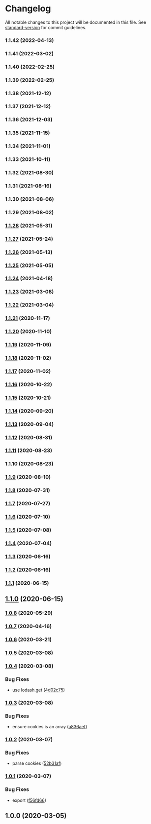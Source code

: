# Changelog

All notable changes to this project will be documented in this file. See [standard-version](https://github.com/conventional-changelog/standard-version) for commit guidelines.

### 1.1.42 (2022-04-13)

### 1.1.41 (2022-03-02)

### 1.1.40 (2022-02-25)

### 1.1.39 (2022-02-25)

### 1.1.38 (2021-12-12)

### 1.1.37 (2021-12-12)

### 1.1.36 (2021-12-03)

### 1.1.35 (2021-11-15)

### 1.1.34 (2021-11-01)

### 1.1.33 (2021-10-11)

### 1.1.32 (2021-08-30)

### 1.1.31 (2021-08-16)

### 1.1.30 (2021-08-06)

### 1.1.29 (2021-08-02)

### [1.1.28](https://github.com/Kikobeats/simple-wappalyzer/compare/v1.1.27...v1.1.28) (2021-05-31)

### [1.1.27](https://github.com/Kikobeats/simple-wappalyzer/compare/v1.1.26...v1.1.27) (2021-05-24)

### [1.1.26](https://github.com/Kikobeats/simple-wappalyzer/compare/v1.1.25...v1.1.26) (2021-05-13)

### [1.1.25](https://github.com/Kikobeats/simple-wappalyzer/compare/v1.1.24...v1.1.25) (2021-05-05)

### [1.1.24](https://github.com/Kikobeats/simple-wappalyzer/compare/v1.1.23...v1.1.24) (2021-04-18)

### [1.1.23](https://github.com/Kikobeats/simple-wappalyzer/compare/v1.1.22...v1.1.23) (2021-03-08)

### [1.1.22](https://github.com/Kikobeats/simple-wappalyzer/compare/v1.1.21...v1.1.22) (2021-03-04)

### [1.1.21](https://github.com/Kikobeats/simple-wappalyzer/compare/v1.1.20...v1.1.21) (2020-11-17)

### [1.1.20](https://github.com/Kikobeats/simple-wappalyzer/compare/v1.1.19...v1.1.20) (2020-11-10)

### [1.1.19](https://github.com/Kikobeats/simple-wappalyzer/compare/v1.1.18...v1.1.19) (2020-11-09)

### [1.1.18](https://github.com/Kikobeats/simple-wappalyzer/compare/v1.1.17...v1.1.18) (2020-11-02)

### [1.1.17](https://github.com/Kikobeats/simple-wappalyzer/compare/v1.1.16...v1.1.17) (2020-11-02)

### [1.1.16](https://github.com/Kikobeats/simple-wappalyzer/compare/v1.1.15...v1.1.16) (2020-10-22)

### [1.1.15](https://github.com/Kikobeats/simple-wappalyzer/compare/v1.1.14...v1.1.15) (2020-10-21)

### [1.1.14](https://github.com/Kikobeats/simple-wappalyzer/compare/v1.1.13...v1.1.14) (2020-09-20)

### [1.1.13](https://github.com/Kikobeats/simple-wappalyzer/compare/v1.1.12...v1.1.13) (2020-09-04)

### [1.1.12](https://github.com/Kikobeats/simple-wappalyzer/compare/v1.1.11...v1.1.12) (2020-08-31)

### [1.1.11](https://github.com/Kikobeats/simple-wappalyzer/compare/v1.1.10...v1.1.11) (2020-08-23)

### [1.1.10](https://github.com/Kikobeats/simple-wappalyzer/compare/v1.1.9...v1.1.10) (2020-08-23)

### [1.1.9](https://github.com/Kikobeats/simple-wappalyzer/compare/v1.1.8...v1.1.9) (2020-08-10)

### [1.1.8](https://github.com/Kikobeats/simple-wappalyzer/compare/v1.1.7...v1.1.8) (2020-07-31)

### [1.1.7](https://github.com/Kikobeats/simple-wappalyzer/compare/v1.1.6...v1.1.7) (2020-07-27)

### [1.1.6](https://github.com/Kikobeats/simple-wappalyzer/compare/v1.1.5...v1.1.6) (2020-07-10)

### [1.1.5](https://github.com/Kikobeats/simple-wappalyzer/compare/v1.1.4...v1.1.5) (2020-07-08)

### [1.1.4](https://github.com/Kikobeats/simple-wappalyzer/compare/v1.1.3...v1.1.4) (2020-07-04)

### [1.1.3](https://github.com/Kikobeats/simple-wappalyzer/compare/v1.1.2...v1.1.3) (2020-06-16)

### [1.1.2](https://github.com/Kikobeats/simple-wappalyzer/compare/v1.1.1...v1.1.2) (2020-06-16)

### [1.1.1](https://github.com/Kikobeats/simple-wappalyzer/compare/v1.1.0...v1.1.1) (2020-06-15)

## [1.1.0](https://github.com/Kikobeats/simple-wappalyzer/compare/v1.0.8...v1.1.0) (2020-06-15)

### [1.0.8](https://github.com/Kikobeats/simple-wappalyzer/compare/v1.0.7...v1.0.8) (2020-05-29)

### [1.0.7](https://github.com/Kikobeats/simple-wappalyzer/compare/v1.0.6...v1.0.7) (2020-04-16)

### [1.0.6](https://github.com/Kikobeats/simple-wappalyzer/compare/v1.0.5...v1.0.6) (2020-03-21)

### [1.0.5](https://github.com/Kikobeats/simple-wappalyzer/compare/v1.0.4...v1.0.5) (2020-03-08)

### [1.0.4](https://github.com/Kikobeats/simple-wappalyzer/compare/v1.0.3...v1.0.4) (2020-03-08)


### Bug Fixes

* use lodash.get ([4d02c75](https://github.com/Kikobeats/simple-wappalyzer/commit/4d02c75533aed53d352200a23ac4214839db19fe))

### [1.0.3](https://github.com/Kikobeats/simple-wappalyzer/compare/v1.0.2...v1.0.3) (2020-03-08)


### Bug Fixes

* ensure cookies is an array ([a836aef](https://github.com/Kikobeats/simple-wappalyzer/commit/a836aef68b7be189f5c19f0271728696c110eccc))

### [1.0.2](https://github.com/Kikobeats/simple-wappalyzer/compare/v1.0.1...v1.0.2) (2020-03-07)


### Bug Fixes

* parse cookies ([52b31af](https://github.com/Kikobeats/simple-wappalyzer/commit/52b31af245a919f2ca69156636fd6864cb6313f5))

### [1.0.1](https://github.com/Kikobeats/simple-wappalyzer/compare/v1.0.0...v1.0.1) (2020-03-07)


### Bug Fixes

* export ([f56fd66](https://github.com/Kikobeats/simple-wappalyzer/commit/f56fd661929ecb0d0b916cf082050d52aaeb0b02))

## 1.0.0 (2020-03-05)
